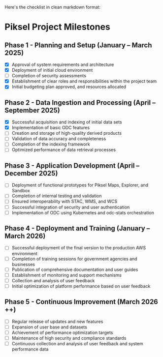 Here's the checklist in clean markdown format:

# Piksel Project Milestones

## Phase 1 - Planning and Setup (January – March 2025)

- [x] Approval of system requirements and architecture
- [x] Deployment of initial cloud environment
- [ ] Completion of security assessments
- [x] Establishment of clear roles and responsibilities within the project team
- [x] Initial budgeting plan approved, and resources allocated

## Phase 2 - Data Ingestion and Processing (April – September 2025)

- [x] Successful acquisition and indexing of initial data sets
- [x] Implementation of basic ODC features
- [ ] Creation and storage of high-quality derived products
- [ ] Validation of data accuracy and completeness
- [ ] Completion of the indexing framework
- [ ] Optimized performance of data retrieval processes

## Phase 3 - Application Development (April – December 2025)

- [ ] Deployment of functional prototypes for Piksel Maps, Explorer, and Sandbox
- [ ] Completion of internal testing and validation
- [ ] Ensured interoperability with STAC, WMS, and WCS
- [ ] Successful integration of security and user authentication
- [ ] Implementation of ODC using Kubernetes and odc-stats orchestration

## Phase 4 - Deployment and Training (January – March 2026)

- [ ] Successful deployment of the final version to the production AWS environment
- [ ] Completion of training sessions for government agencies and businesses
- [ ] Publication of comprehensive documentation and user guides
- [ ] Establishment of monitoring and support mechanisms
- [ ] Collection and analysis of user feedback
- [ ] Initial optimization of platform performance based on user feedback

## Phase 5 - Continuous Improvement (March 2026 ++)

- [ ] Regular release of updates and new features
- [ ] Expansion of user base and datasets
- [ ] Achievement of performance optimization targets
- [ ] Maintenance of high security and compliance standards
- [ ] Continuous collection and analysis of user feedback and system performance data
